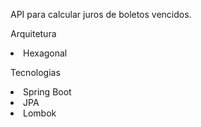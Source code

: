 API para calcular juros de boletos vencidos.

Arquitetura 
<li>Hexagonal</li>

Tecnologias
<li>Spring Boot</li>
<li>JPA</li>
<li>Lombok</li>

